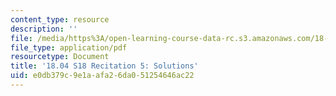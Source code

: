 ```yaml
---
content_type: resource
description: ''
file: /media/https%3A/open-learning-course-data-rc.s3.amazonaws.com/18-04-complex-variables-with-applications-spring-2018/e0db379c9e1aafa26da051254646ac22_MIT18_04S18_Recit5-solutions.pdf
file_type: application/pdf
resourcetype: Document
title: '18.04 S18 Recitation 5: Solutions'
uid: e0db379c-9e1a-afa2-6da0-51254646ac22
---
```

